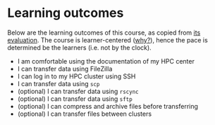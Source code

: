 # Learning outcomes

Below are the learning outcomes of this course,
as copied from [its evaluation](evaluation.md).
The course is learner-centered ([why?](faq/README.md#why-is-the-course-learner-centered)),
hence the pace is determined be the learners (i.e. not by the clock).

- I am comfortable using the documentation of my HPC center
- I can transfer data using FileZilla
- I can log in to my HPC cluster using SSH
- I can transfer data using `scp`
- (optional) I can transfer data using `rscync`
- (optional) I can transfer data using `sftp`
- (optional) I can compress and archive files before transferring
- (optional) I can transfer files between clusters
